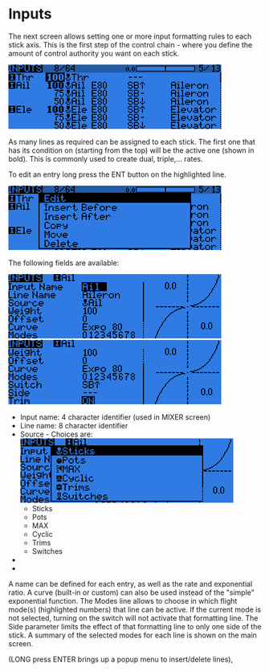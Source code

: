# Inputs

The next screen allows setting one or more input formatting rules to each stick axis. This is the first step of the control chain - where you define the amount of control authority you want on each stick.
 
![](menu-inputs.png)

As many lines as required can be assigned to each stick. The first one that has its condition on (starting from the top) will be the active one (shown in bold). This is commonly used to create dual, triple,... rates. 

To edit an entry long press the ENT button on the highlighted line.

![](menu-inputs-long.png)



The following fields are available:

![](menu-inputs-edit-1.png)
![](menu-inputs-edit-2.png)

 - Input name: 4 character identifier (used in MIXER screen)
 - Line name: 8 character identifier
 - Source - Choices are:
![](menu-inputs-src-long.png)
    * Sticks
    * Pots
    * MAX
    * Cyclic
    * Trims
    * Switches
 - 
 - 
A name can be defined for each entry, as well as the rate and exponential ratio. A curve (built-in or custom) can also be used instead of the "simple" exponential function.
The Modes line allows to choose in which flight mode(s) (highlighted numbers) that line can be active. If the current mode is not selected, turning on the switch will not activate that formatting line.
The Side parameter limits the effect of that formatting line to only one side of the stick. A summary of the selected modes for each line is shown on the main screen.

 (LONG press ENTER brings up a popup menu to insert/delete lines),